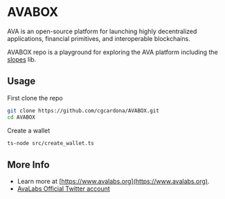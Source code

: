 # AVABOX

AVA is an open-source platform for launching highly decentralized applications, financial primitives, and interoperable blockchains.

AVABOX repo is a playground for exploring the AVA platform including the [slopes](https://github.com/ava-labs/slopes) lib.

## Usage

First clone the repo

```bash
git clone https://github.com/cgcardona/AVABOX.git
cd AVABOX
```

Create a wallet

```bash
ts-node src/create_wallet.ts
```

## More Info

* Learn more at [https://www.avalabs.org](https://www.avalabs.org).
* [AvaLabs Official Twitter account](https://twitter.com/avalabsofficial)